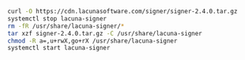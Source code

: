 ﻿```sh
curl -O https://cdn.lacunasoftware.com/signer/signer-2.4.0.tar.gz
systemctl stop lacuna-signer
rm -fR /usr/share/lacuna-signer/*
tar xzf signer-2.4.0.tar.gz -C /usr/share/lacuna-signer
chmod -R a=,u+rwX,go+rX /usr/share/lacuna-signer
systemctl start lacuna-signer
```
